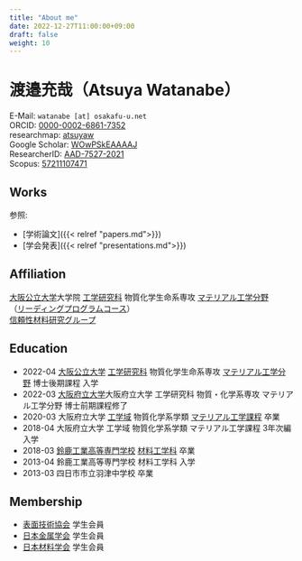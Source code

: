 ```yaml
---
title: "About me"
date: 2022-12-27T11:00:00+09:00
draft: false
weight: 10
---
```


# 渡邉充哉（Atsuya Watanabe）

E-Mail: `watanabe [at] osakafu-u.net`  
ORCID: <i class="ai ai-orcid ai" style="color:#a6ce39"></i> [0000-0002-6861-7352](https://orcid.org/0000-0002-6861-7352)  
researchmap: [atsuyaw](https://researchmap.jp/atsuyaw)  
Google Scholar: <i class="ai ai-google-scholar ai"></i> [WOwPSkEAAAAJ](https://scholar.google.com/citations?hl=ja&user=WOwPSkEAAAAJ)  
ResearcherID: <i class="ai ai-researcherid ai"></i> [AAD-7527-2021](https://www.webofscience.com/wos/author/rid/AAD-7527-2021)  
Scopus: <i class="ai ai-scopus ai"></i> [57211107471](https://www.scopus.com/authid/detail.uri?authorId=57211107471)

## Works
参照:
* [学術論文]({{< relref "papers.md">}})
* [学会発表]({{< relref "presentations.md">}})

## Affiliation
[大阪公立大学](https://www.omu.ac.jp)大学院 [工学研究科](https://www.omu.ac.jp/eng/graduate/) 物質化学生命系専攻 [マテリアル工学分野](https://www.omu.ac.jp/eng/mtr/)  
（[リーディングプログラムコース](https://sims-program.osakafu-u.ac.jp)）  
[信頼性材料研究グループ](http://www2.mtr.osakafu-u.ac.jp)

 ## Education

- 2022-04 [大阪公立大学](https://www.omu.ac.jp) [工学研究科](https://www.omu.ac.jp/eng) 物質化学生命系専攻 [マテリアル工学分野](https://www.omu.ac.jp/eng/mtr) 博士後期課程 入学
- 2022-03 [大阪府立大学](https://www.osakafu-u.ac.jp/)大阪府立大学 工学研究科 物質・化学系専攻 マテリアル工学分野 博士前期課程修了
- 2020-03 大阪府立大学 [工学域](http://www.eng.osakafu-u.ac.jp/) 物質化学系学類 [マテリアル工学課程](http://mtr1.osakafu-u.ac.jp/materials-jpn) 卒業
- 2018-04 大阪府立大学 工学域 物質化学系学類 マテリアル工学課程 3年次編入学
- 2018-03 [鈴鹿工業高等専門学校](https://www.suzuka-ct.ac.jp) [材料工学科](https://www.suzuka-ct.ac.jp/mse) 卒業
- 2013-04 鈴鹿工業高等専門学校 材料工学科 入学
- 2013-03 四日市市立羽津中学校 卒業

## Membership
- [表面技術協会](https://www.sfj.or.jp) 学生会員
- [日本金属学会](https://jimm.jp) 学生会員
- [日本材料学会](https://www.jsms.jp) 学生会員